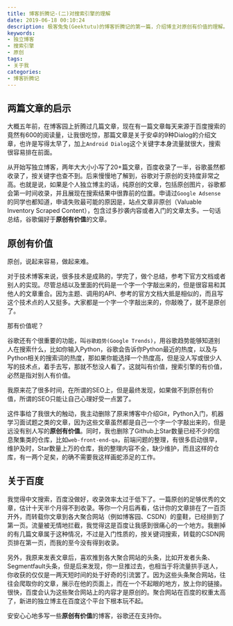 ```yaml
---
title: 博客折腾记-(二)对搜索引擎的理解
date: 2019-06-18 00:10:24
description: 极客兔兔(Geektutu)的博客折腾记的第一篇，介绍博主对原创有价值的理解。
keywords:
- 独立博客
- 搜索引擎
- 原创
tags:
- 关于我
categories: 
- 博客折腾记
---
```


## 两篇文章的启示

大概五年前，在博客园上折腾过几篇文章，现在有一篇文章每天来源于百度搜索的竟然有600的阅读量，让我很吃惊，那篇文章是关于安卓的9种Dialog的介绍文章，也许是写得太早了，加上`Android Dialog`这个关键字本身流量就很大，搜索很容易排在前面。

从开始写独立博客，两年大大小小写了20+篇文章，百度收录了一半，谷歌虽然都收录了，按关键字也查不到。后来慢慢地了解到，谷歌对于原创的支持度非常之高。也就是说，如果是个人独立博主的话，纯原创的文章，包括原创图片，谷歌都会第一时间收录，并且展现在搜索结果中很靠前的位置。申请过`Google Adsense`的同学也都知道，申请失败最可能的原因是，站点文章非原创（Valuable Inventory Scraped Content），包含过多抄袭内容或者入门的文章太多。一句话总结，谷歌偏好于**原创有价值**的文章。

## 原创有价值

原创，说起来容易，做起来难。

对于技术博客来说，很多技术是成熟的，学完了，做个总结，参考下官方文档或者别人的实现。尽管总结以及里面的代码是一个字一个字敲出来的，但是很容易和其他人的文章重合。因为主题、调用的API、参考的官方文档大抵是相似的，而且写这个技术点的人又挺多。大家都是一个字一个字敲出来的，你敲晚了，就不是原创了。

那有价值呢？

谷歌还有个很重要的功能，叫`谷歌趋势(Google Trends)`，用谷歌趋势能够知道别人在搜索什么，比如你输入Python，谷歌会告诉你Python最近的热度，以及与Python相关的搜索词的热度，那如果你能选择一个热度高，但是没人写或很少人写的技术点，着手去写，那就不愁没人看了。这就叫有价值，搜索引擎的有价值，必然是指对别人有价值。

我原来花了很多时间，在所谓的SEO上，但是最终发现，如果做不到原创有价值，所谓的SEO只能让自己心理好受一点罢了。

这件事给了我很大的触动，我主动删除了原来博客中介绍Git，Python入门，机器学习面试题之类的文章，因为这些文章虽然都是自己一个字一个字敲出来的，但是远没有别人写的**原创有价值**。同时，我也删除了Github上Star数量已经不少的信息聚集类的仓库，比如`web-front-end-qa`，前端问题的整理，有很多启动很早，维护及时，Star数量上万的仓库，我的整理内容不全，缺少维护，而且这样的仓库，有一两个足矣，的确不需要我这样画蛇添足的工作。

## 关于百度

我觉得中文搜索，百度没做好，收录效率太过于低下了。一篇原创的足够优秀的文章，估计十天半个月得不到收录。等你一个月后再看，估计你的文章排在了一百页开外，而转载你文章到各大聚合网站（例如博客园、CSDN）的童鞋，已经排到了第一页。流量被无情地拦截，我觉得这是百度让我感到很痛心的一个地方。我删掉的有几篇文章属于这种情况，不过是入门性质的，按关键词搜索，转载的CSDN网页排在第一页，而我的至今没有得到收录。

另外，我原来发表文章后，喜欢推到各大聚合网站的头条，比如开发者头条、Segmentfault头条，但是后来发现，你一旦推过去，也相当于将流量拱手送人，你收获的仅仅是一两天短时间的处于好奇的引流罢了。因为这些头条聚合网站，往往会爬取你的文章，展示在他的页面上，而在一个不起眼的地方，放上你的链接。很快，百度会认为这些聚合网站上的内容才是原创的。聚合网站在百度的权重太高了，新进的独立博主在百度这个平台下根本玩不起。

安安心心地多写一些**原创有价值**的博客，谷歌还在支持你。
